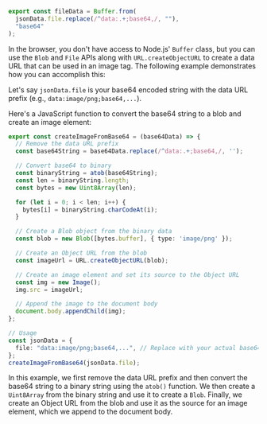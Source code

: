 


```ts
export const fileData = Buffer.from(
  jsonData.file.replace(/^data:.+;base64,/, ""),
  "base64"
);

```

In the browser, you don't have access to Node.js' `Buffer` class, but you can use the `Blob` and `File` APIs along with `URL.createObjectURL` to create a data URL that can be used in an image tag. The following example demonstrates how you can accomplish this:

Let's say `jsonData.file` is your base64 encoded string with the data URL prefix (e.g., `data:image/png;base64,...`).

Here's a JavaScript function to convert the base64 string to a blob and create an image element:

```ts
export const createImageFromBase64 = (base64Data) => {
  // Remove the data URL prefix
  const base64String = base64Data.replace(/^data:.+;base64,/, '');

  // Convert base64 to binary
  const binaryString = atob(base64String);
  const len = binaryString.length;
  const bytes = new Uint8Array(len);

  for (let i = 0; i < len; i++) {
    bytes[i] = binaryString.charCodeAt(i);
  }

  // Create a Blob object from the binary data
  const blob = new Blob([bytes.buffer], { type: 'image/png' });

  // Create an Object URL from the blob
  const imageUrl = URL.createObjectURL(blob);

  // Create an image element and set its source to the Object URL
  const img = new Image();
  img.src = imageUrl;

  // Append the image to the document body
  document.body.appendChild(img);
};

// Usage
const jsonData = {
  file: "data:image/png;base64,...", // Replace with your actual base64 string
};
createImageFromBase64(jsonData.file);

```
In this example, we first remove the data URL prefix and then convert the base64 string to a binary string using the `atob()` function. We then create a `Uint8Array` from the binary string and use it to create a `Blob`. Finally, we create an Object URL from the blob and use it as the source for an image element, which we append to the document body.
